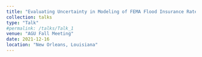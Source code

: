 ```yaml
---
title: "Evaluating Uncertainty in Modeling of FEMA Flood Insurance Rate Maps (FIRMs) using Bayesian Model Averaging (BMA) and Hierarchical BMA"
collection: talks
type: "Talk"
#permalink: /talks/Talk_1
venue: "AGU Fall Meeting"
date: 2021-12-16
location: "New Orleans, Louisiana"
---
```


